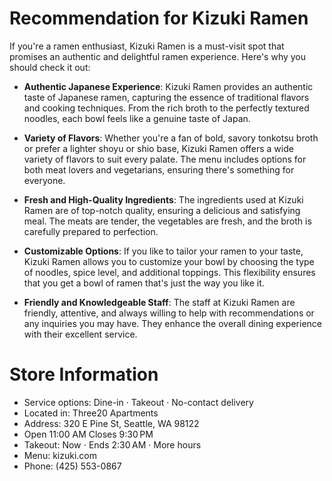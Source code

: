 
# Recommendation for Kizuki Ramen

If you're a ramen enthusiast, Kizuki Ramen is a must-visit spot that promises an authentic and delightful ramen experience. Here's why you should check it out:

- **Authentic Japanese Experience**: Kizuki Ramen provides an authentic taste of Japanese ramen, capturing the essence of traditional flavors and cooking techniques. From the rich broth to the perfectly textured noodles, each bowl feels like a genuine taste of Japan.

- **Variety of Flavors**: Whether you're a fan of bold, savory tonkotsu broth or prefer a lighter shoyu or shio base, Kizuki Ramen offers a wide variety of flavors to suit every palate. The menu includes options for both meat lovers and vegetarians, ensuring there's something for everyone.

- **Fresh and High-Quality Ingredients**: The ingredients used at Kizuki Ramen are of top-notch quality, ensuring a delicious and satisfying meal. The meats are tender, the vegetables are fresh, and the broth is carefully prepared to perfection.

- **Customizable Options**: If you like to tailor your ramen to your taste, Kizuki Ramen allows you to customize your bowl by choosing the type of noodles, spice level, and additional toppings. This flexibility ensures that you get a bowl of ramen that's just the way you like it.

- **Friendly and Knowledgeable Staff**: The staff at Kizuki Ramen are friendly, attentive, and always willing to help with recommendations or any inquiries you may have. They enhance the overall dining experience with their excellent service.

# Store Information

- Service options: Dine-in · Takeout · No-contact delivery
- Located in: Three20 Apartments
- Address: 320 E Pine St, Seattle, WA 98122
- Open 11:00 AM Closes 9:30 PM
- Takeout: Now ⋅ Ends 2:30 AM · More hours
- Menu: kizuki.com
- Phone: (425) 553-0867
